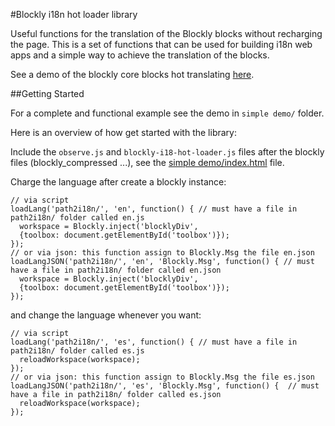 #Blockly i18n hot loader library

Useful functions for the translation of the Blockly blocks without recharging the page. This is a set of functions that can be used for building i18n web apps and a simple way to achieve the translation of the blocks.

See a demo of the blockly core blocks hot translating [here][live-demo].

[live-demo]: https://carloslfu.github.io/easy-i18n-blockly/simple%20demo/

##Getting Started

For a complete and functional example see the demo in `simple demo/` folder.

Here is an overview of how get started with the library:

Include the `observe.js` and `blockly-i18-hot-loader.js` files after the blockly files (blockly_compressed ...), see the [simple demo/index.html][demo-page-git] file.

Charge the language after create a blockly instance:
```
// via script
loadLang('path2i18n/', 'en', function() { // must have a file in path2i18n/ folder called en.js
  workspace = Blockly.inject('blocklyDiv',
  {toolbox: document.getElementById('toolbox')});
});
// or via json: this function assign to Blockly.Msg the file en.json
loadLangJSON('path2i18n/', 'en', 'Blockly.Msg', function() { // must have a file in path2i18n/ folder called en.json
  workspace = Blockly.inject('blocklyDiv',
  {toolbox: document.getElementById('toolbox')});
});
```
and change the language whenever you want:
```
// via script
loadLang('path2i18n/', 'es', function() { // must have a file in path2i18n/ folder called es.js
  reloadWorkspace(workspace);
});
// or via json: this function assign to Blockly.Msg the file es.json
loadLangJSON('path2i18n/', 'es', 'Blockly.Msg', function() {  // must have a file in path2i18n/ folder called es.json
  reloadWorkspace(workspace);
});
```

[demo-page-git]: https://github.com/carloslfu/easy-i18n-blockly/blob/master/simple%20demo/index.html
